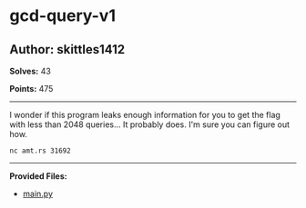 # gcd-query-v1

## Author: skittles1412

**Solves:** 43

**Points:** 475

---

I wonder if this program leaks enough information for you to get the flag with less than 2048 queries... It probably does. I'm sure you can figure out how.

`nc amt.rs 31692`

---

**Provided Files:**

- [main.py](./main.py)
